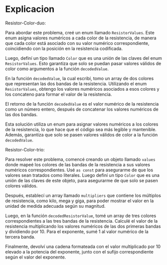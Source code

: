# Explicacion

Resistor-Color-duo:

Para abordar este problema, creé un enum llamado `ResistorValues`. Este enum asigna valores numéricos a cada color de la resistencia, de manera que cada color está asociado con su valor numérico correspondiente, coincidiendo con la posición en la resistencia codificada.

Luego, definí un tipo llamado `Color` que es una unión de las claves del enum `ResistorValues`. Esto garantiza que solo se puedan pasar valores válidos de color como argumentos a la función `decodedValue`.

En la función `decodedValue`, la cual escribí, tomo un array de dos colores que representan las dos bandas de la resistencia. Utilizando el enum `ResistorValues`, obtengo los valores numéricos asociados a esos colores y los concateno para formar el valor de la resistencia.

El retorno de la función `decodedValue` es el valor numérico de la resistencia como un número entero, después de concatenar los valores numéricos de las dos bandas.

Esta solución utiliza un enum para asignar valores numéricos a los colores de la resistencia, lo que hace que el código sea más legible y mantenible. Además, garantiza que solo se pasen valores válidos de color a la función `decodedValue`. 

Resistor-Color-trio:

Para resolver este problema, comencé creando un objeto llamado `values` donde mapeé los colores de las bandas de la resistencia a sus valores numéricos correspondientes. Usé `as const` para asegurarme de que los valores sean tratados como literales. Luego definí un tipo `Color` que es una unión de las claves de este objeto, para asegurarme de que solo se pasen colores válidos.

Después, establecí un array llamado `multipliers` que contiene los múltiplos de resistencia, como kilo, mega y giga, para poder mostrar el valor en la unidad de medida adecuada según su magnitud.

Luego, en la función `decodedResistorValue`, tomé un array de tres colores correspondientes a las tres bandas de la resistencia. Calculé el valor de la resistencia multiplicando los valores numéricos de las dos primeras bandas y dividiendo por 10. Para el exponente, sumé 1 al valor numérico de la tercera banda.

Finalmente, devolví una cadena formateada con el valor multiplicado por 10 elevado a la potencia del exponente, junto con el sufijo correspondiente según el valor del exponente.
